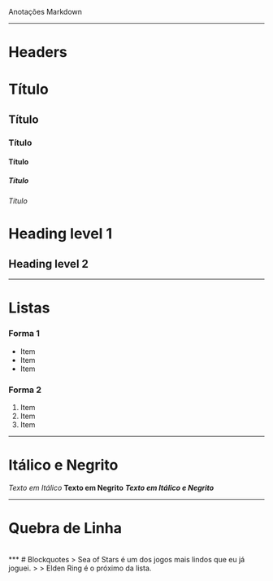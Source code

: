  Anotações Markdown
***
# Headers
# Título 
## Título
### Título 
#### Título 
##### Título 
###### Título 

Heading level 1
===============

Heading level 2
---------------

***
# Listas

### Forma 1
 * Item
 * Item
 * Item
 
### Forma 2
1. Item
2. Item
3. Item
*** 
# Itálico e Negrito
_Texto em Itálico_
**Texto em Negrito**
**_Texto em Itálico e Negrito_**
***
# Quebra de Linha
<br/>
***
 # Blockquotes
 > Sea of Stars é um dos jogos mais lindos que eu já joguei.
 >
 > Elden Ring é o próximo da lista.


